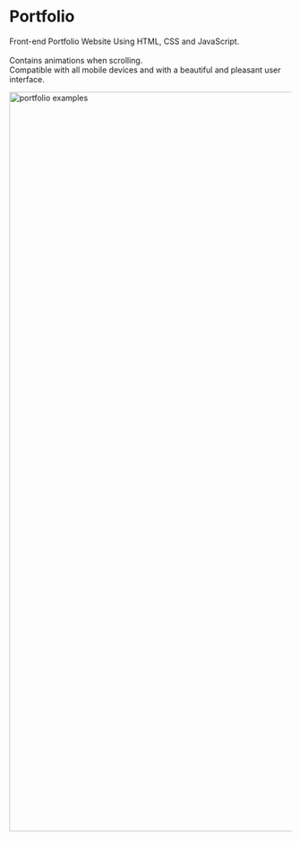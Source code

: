 # Portfolio    
Front-end Portfolio Website Using HTML, CSS and JavaScript.   
<br>Contains animations when scrolling. 
<br>Compatible with all mobile devices and with a beautiful and pleasant user interface.
  
[<img width="1321" alt="portfolio examples" src="https://user-images.githubusercontent.com/82247833/206364753-34187190-3d96-433e-a899-42a81bb8db2f.png">](https://frontendella.github.io/Portfolio/)
  
